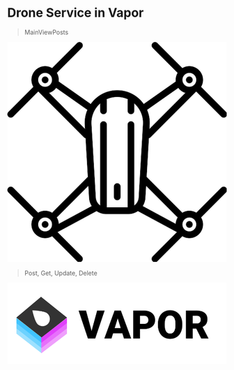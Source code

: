 # Drone Service in Vapor
> MainViewPosts

![Screenshot](Drone.png)

> Post,
> Get,
> Update,
> Delete

![Screenshot](Vapor.png)

